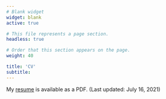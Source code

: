 ```yaml
---
# Blank widget
widget: blank
active: true

# This file represents a page section.
headless: true

# Order that this section appears on the page.
weight: 40

title: 'CV'
subtitle:
---
```


My [resume](files/hudson_resume.pdf) is available as a PDF. (Last updated: July 16, 2021)